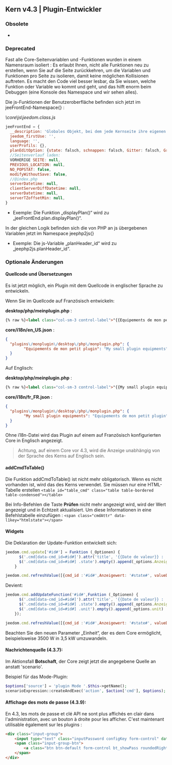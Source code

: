 ## Kern v4.3 | Plugin-Entwickler

### Obsolete

-

### Deprecated

Fast alle Core-Seitenvariablen und -Funktionen wurden in einem Namensraum isoliert : Es erlaubt Ihnen, nicht alle Funktionen neu zu erstellen, wenn Sie auf die Seite zurückkehren, um die Variablen und Funktionen pro Seite zu isolieren, damit keine möglichen Kollisionen auftreten. Es macht den Code viel besser lesbar, da Sie wissen, welche Funktion oder Variable wo kommt und geht, und das hilft enorm beim Debuggen (eine Konsole des Namespace und wir sehen alles).

Die js-Funktionen der Benutzeroberfläche befinden sich jetzt im jeeFrontEnd-Namespace{} :

*\core\js\jeedom.class.js*

```js
jeeFrontEnd = {
  __description: 'Globales Objekt, bei dem jede Kernseite ihre eigenen Funktionen und Variablen in ihrem Unterobjektnamen registriert.',
  jeedom_firstUse: '',
  language: '',
  userProfils: {},
  planEditOption: {state: falsch, schnappen: falsch, Gitter: falsch, GridSize: falsch, hervorheben: true},
  //Seitenverlauf laden:
  VORHERIGE SEITE: null,
  PREVIOUS_LOCATION: null,
  NO_POPSTAT: false,
  modifyWithoutSave: false,
  //@index.php
  serverDatetime: null,
  clientServerDiffDatetime: null,
  serverDatetime: null,
  serverTZoffsetMin: null,
}
```

- Exemple: Die Funktion „displayPlan()“ wird zu „jeeFrontEnd.plan.displayPlan()“.

In der gleichen Logik befinden sich die von PHP an js übergebenen Variablen jetzt im Namespace jeephp2js{}

- Exemple: Die js-Variable „planHeader_id“ wird zu „jeephp2js.planHeader_id“.

### Optionale Änderungen

#### Quellcode und Übersetzungen

Es ist jetzt möglich, ein Plugin mit dem Quellcode in englischer Sprache zu entwickeln.

Wenn Sie im Quellcode auf Französisch entwickeln:

**desktop/php/meinplugin.php** :

````html
{% raw %}<label class="col-sm-3 control-label">"{{Equipements de mon petit plugin}}"</label>{% endraw %}
````

**core/i18n/en_US.json** :

````json
{
  "plugins\/monplugin\/desktop\/php\/monplugin.php": {
      	"Equipements de mon petit plugin": "My small plugin equipments",
  }
}
````

Auf Englisch:

**desktop/php/meinplugin.php** :

````html
{% raw %}<label class="col-sm-3 control-label">"{{My small plugin equipments}}"</label>{% endraw %}
````

**core/i18n/fr_FR.json** :

````json
{
  "plugins\/monplugin\/desktop\/php\/monplugin.php": {
      	"My small plugin equipments": "Equipements de mon petit plugin",
  }
}
````
Ohne i18n-Datei wird das Plugin auf einem auf Französisch konfigurierten Core in Englisch angezeigt.

> Achtung, auf einem Core vor 4.3, wird die Anzeige unabhängig von der Sprache des Kerns auf Englisch sein.



#### addCmdToTable()

Die Funktion addCmdToTable() ist nicht mehr obligatorisch. Wenn es nicht vorhanden ist, wird das des Kerns verwendet. Sie müssen nur eine HTML-Tabelle erstellen `<table id="table_cmd" class="table table-bordered table-condensed"></table> `

Bei Info-Befehlen die Taste **Prüfen** nicht mehr angezeigt wird, wird der Wert angezeigt und in Echtzeit aktualisiert. Um diese Informationen in eine Befehlstabelle einzufügen : `<span class="cmdAttr" data-l1key="htmlstate"></span> `

#### Widgets

Die Deklaration der Update-Funktion entwickelt sich:

```js
jeedom.cmd.update['#id#'] = Funktion (_Optionen) {
      $('.cmd[data-cmd_id=#id#]').attr('title', '{{Date de valeur}} : '+_options.valueDate+'<br/>{{Datum der Abholung}} : '+_options.collectDate)
      $('.cmd[data-cmd_id=#id#] .state').empty().append(_options.Anzeigewert)
    }

jeedom.cmd.refreshValue([{cmd_id :'#id#',Anzeigewert: '#state#', valueDate: '#valueDate#', collectDate: '#collectDate#', alertLevel: '#alertLevel#'}])
```

Devient:

```js
jeedom.cmd.addUpdateFunction('#id#',Funktion (_Optionen) {
      $('.cmd[data-cmd_id=#id#]').attr('title', '{{Date de valeur}} : '+_options.valueDate+'<br/>{{Datum der Abholung}} : '+_options.collectDate)
      $('.cmd[data-cmd_id=#id#] .state').empty().append(_options.Anzeigewert)
      $('.cmd[data-cmd_id=#id#] .unit').empty().append(_options.unit)
    });

jeedom.cmd.refreshValue([{cmd_id :'#id#',Anzeigewert: '#state#', valueDate: '#valueDate#', collectDate: '#collectDate#', alertLevel: '#alertLevel#', unit: '#unite#'}])
```

Beachten Sie den neuen Parameter „Einheit“, der es dem Core ermöglicht, beispielsweise 3500 W in 3,5 kW umzuwandeln.

#### Nachrichtenquelle (4.3.7):

Im Aktionsfall **Botschaft**, der Core zeigt jetzt die angegebene Quelle an anstatt 'scenario'.

Beispiel für das Mode-Plugin:

````php
$options['source'] = 'plugin Mode '.$this->getName();
scenarioExpression::createAndExec('action', $action['cmd'], $options);
````

#### Affichage des mots de passe (4.3.9):

En 4.3, les mots de passe et clé API ne sont plus affichés en clair dans l'administration, avec un bouton à droite pour les afficher. C'est maintenant utilisable également sur les plugins :

````html
<div class="input-group">
    <input type="text" class="inputPassword configKey form-control" data-l1key="pass" placeholder="Account password" />
    <span class="input-group-btn">
        <a class="btn btn-default form-control bt_showPass roundedRight"><i class="fas fa-eye"></i></a>
    </span>
</div>
````